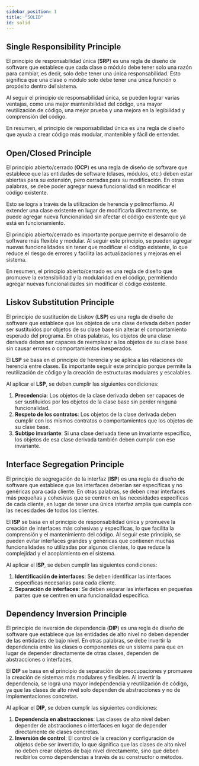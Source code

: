 ```yaml
---
sidebar_position: 1
title: "SOLID"
id: solid
---
```


## Single Responsibility Principle

El principio de responsabilidad única (**SRP**) es una regla de diseño de software que establece que cada clase o módulo debe tener solo una razón para cambiar, es decir, solo debe tener una única responsabilidad. Esto significa que una clase o módulo solo debe tener una única función o propósito dentro del sistema.

Al seguir el principio de responsabilidad única, se pueden lograr varias ventajas, como una mejor mantenibilidad del código, una mayor reutilización de código, una mejor prueba y una mejora en la legibilidad y comprensión del código.

En resumen, el principio de responsabilidad única es una regla de diseño que ayuda a crear código más modular, mantenible y fácil de entender.

## Open/Closed Principle

El principio abierto/cerrado (**OCP**) es una regla de diseño de software que establece que las entidades de software (clases, módulos, etc.) deben estar abiertas para su extensión, pero cerradas para su modificación. En otras palabras, se debe poder agregar nueva funcionalidad sin modificar el código existente.

Esto se logra a través de la utilización de herencia y polimorfismo. Al extender una clase existente en lugar de modificarla directamente, se puede agregar nueva funcionalidad sin afectar el código existente que ya está en funcionamiento.

El principio abierto/cerrado es importante porque permite el desarrollo de software más flexible y modular. Al seguir este principio, se pueden agregar nuevas funcionalidades sin tener que modificar el código existente, lo que reduce el riesgo de errores y facilita las actualizaciones y mejoras en el sistema.

En resumen, el principio abierto/cerrado es una regla de diseño que promueve la extensibilidad y la modularidad en el código, permitiendo agregar nuevas funcionalidades sin modificar el código existente.

## Liskov Substitution Principle

El principio de sustitución de Liskov (**LSP**) es una regla de diseño de software que establece que los objetos de una clase derivada deben poder ser sustituidos por objetos de su clase base sin alterar el comportamiento esperado del programa. En otras palabras, los objetos de una clase derivada deben ser capaces de reemplazar a los objetos de su clase base sin causar errores o comportamientos inesperados.

El **LSP** se basa en el principio de herencia y se aplica a las relaciones de herencia entre clases. Es importante seguir este principio porque permite la reutilización de código y la creación de estructuras modulares y escalables.

Al aplicar el **LSP**, se deben cumplir las siguientes condiciones:

1. **Precedencia**: Los objetos de la clase derivada deben ser capaces de ser sustituidos por los objetos de la clase base sin perder ninguna funcionalidad.
2. **Respeto de los contratos**: Los objetos de la clase derivada deben cumplir con los mismos contratos o comportamientos que los objetos de su clase base.
3. **Subtipo invariante**: Si una clase derivada tiene un invariante específico, los objetos de esa clase derivada también deben cumplir con ese invariante.

## Interface Segregation Principle

El principio de segregación de la interfaz (**ISP**) es una regla de diseño de software que establece que las interfaces deberían ser específicas y no genéricas para cada cliente. En otras palabras, se deben crear interfaces más pequeñas y cohesivas que se centren en las necesidades específicas de cada cliente, en lugar de tener una única interfaz amplia que cumpla con las necesidades de todos los clientes.

El **ISP** se basa en el principio de responsabilidad única y promueve la creación de interfaces más cohesivas y específicas, lo que facilita la comprensión y el mantenimiento del código. Al seguir este principio, se pueden evitar interfaces grandes y genéricas que contienen muchas funcionalidades no utilizadas por algunos clientes, lo que reduce la complejidad y el acoplamiento en el sistema.

Al aplicar el **ISP**, se deben cumplir las siguientes condiciones:

1. **Identificación de interfaces**: Se deben identificar las interfaces específicas necesarias para cada cliente.
2. **Separación de interfaces:** Se deben separar las interfaces en pequeñas partes que se centren en una funcionalidad específica.

## Dependency Inversion Principle

El principio de inversión de dependencia (**DIP**) es una regla de diseño de software que establece que las entidades de alto nivel no deben depender de las entidades de bajo nivel. En otras palabras, se debe invertir la dependencia entre las clases o componentes de un sistema para que en lugar de depender directamente de otras clases, dependen de abstracciones o interfaces.

El **DIP** se basa en el principio de separación de preocupaciones y promueve la creación de sistemas más modulares y flexibles. Al invertir la dependencia, se logra una mayor independencia y reutilización de código, ya que las clases de alto nivel solo dependen de abstracciones y no de implementaciones concretas.

Al aplicar el **DIP**, se deben cumplir las siguientes condiciones:

1. **Dependencia en abstracciones**: Las clases de alto nivel deben depender de abstracciones o interfaces en lugar de depender directamente de clases concretas.
2. **Inversión de control**: El control de la creación y configuración de objetos debe ser invertido, lo que significa que las clases de alto nivel no deben crear objetos de bajo nivel directamente, sino que deben recibirlos como dependencias a través de su constructor o métodos.
